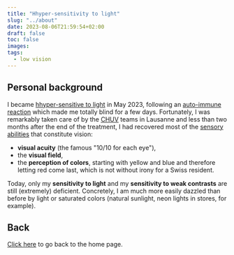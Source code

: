 ```yaml
---
title: "Hhyper-sensitivity to light"
slug: "../about"
date: 2023-08-06T21:59:54+02:00
draft: false
toc: false
images:
tags:
  - low vision
---
```

## Personal background
I became [hhyper-sensitive to light](../adaptation/visual-impairments/#light-and-glare-sensitivity) in May 2023, following an [auto-immune reaction](https://www.ninds.nih.gov/health-information/disorders/acute-disseminated-encephalomyelitis#:~:text=Acute%20disseminated%20encephalomyelitis%20(ADEM)%20is,spinal%20cord%20that%20damages%20myelin.) which made me totally blind for a few days. Fortunately, I was remarkably taken care of by the [CHUV](https://en.wikipedia.org/wiki/Lausanne_University_Hospital) teams in Lausanne and less than two months after the end of the treatment, I had recovered most of the [sensory abilities](../adaptation/visual-impairments) that constitute vision:
* **visual acuity** (the famous "10/10 for each eye"),
* the **visual field**,
* the **perception of colors**, starting with yellow and blue and therefore letting red come last, which is not without irony for a Swiss resident.

Today, only my **sensitivity to light** and my **sensitivity to weak contrasts** are still (extremely) deficient. Concretely, I am much more easily dazzled than before by light or saturated colors (natural sunlight, neon lights in stores, for example).

## Back
[Click here](..) to go back to the home page.